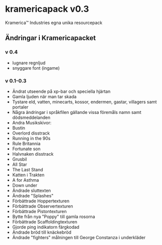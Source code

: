 # kramericapack v0.3
Kramerica™ Industries egna unika resourcepack

## Ändringar i Kramericapacket

### v 0.4

- lugnare regnljud
- snyggare font (ingame)

### v 0.1-0.3

- Ändrat utseende på xp-bar och speciella hjärtan
- Gamla ljuden när man tar skada
- Tystare eld, vatten, minecarts, kossor, endermen, gastar, villagers samt portaler
- Några ändringar i språkfilen gällande vissa föremåls namn samt dödsmeddelanden
- Andra Musikskivor:
 - Bustin
 - Overlord disstrack
 - Running in the 90s
 - Rule Britannia
 - Fortunate son
 - Halvnaken disstrack
 - Grusbil
 - All Star
 - The Last Stand
 - Katten i Trakten
 - A for Asthma
 - Down under
- Ändrade sluttexten
- Ändrade "Splashes"
- Förbättrade Hoppertexturen
- Förbättrade Observertexturen
- Förbättrade Pistontexturen
- Bytte från nya "Poppy" till gamla rosorna
- Förbättrade Scaffoldingtexturen
- Gjorde ping indikatorn färgkodad
- Ändrade bröd till knäckebröd
- Ändrade "fighters" målningen till George Constanza i underkläder
